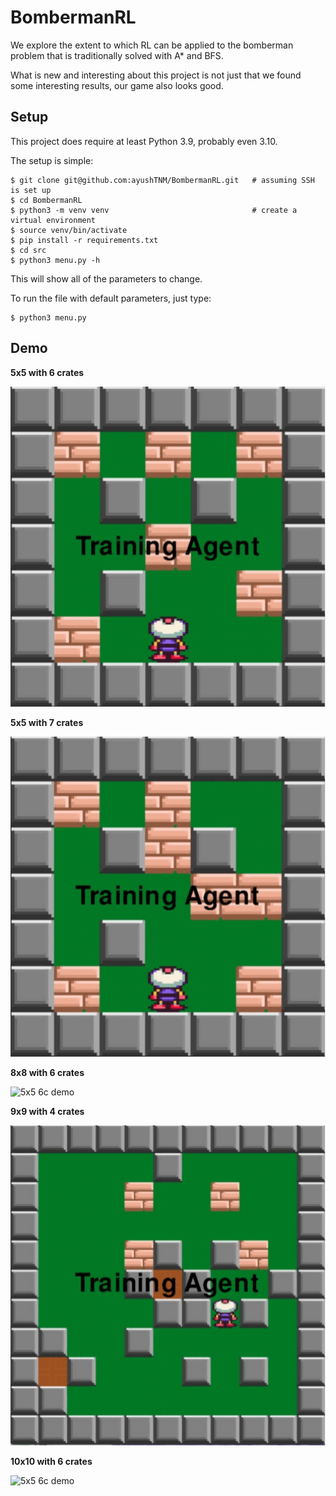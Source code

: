 BombermanRL
===========

We explore the extent to which RL can be applied to the bomberman problem that is traditionally solved with A* and BFS.

What is new and interesting about this project is not just that we found some interesting results, our game also looks good.

Setup
-----
This project does require at least Python 3.9, probably even 3.10.

The setup is simple:

    $ git clone git@github.com:ayushTNM/BombermanRL.git   # assuming SSH is set up
    $ cd BombermanRL
    $ python3 -m venv venv                                # create a virtual environment
    $ source venv/bin/activate
    $ pip install -r requirements.txt
    $ cd src
    $ python3 menu.py -h

This will show all of the parameters to change.

To run the file with default parameters, just type:

    $ python3 menu.py

Demo
----

**5x5 with 6 crates**

<fig>
<img src="https://github.com/ayushTNM/BombermanRL/blob/main/assets/readme/5x6c.gif" width="512" height="512" alt="5x5 6c demo"/>
</fig>

**5x5 with 7 crates**

<fig>
<img src="https://github.com/ayushTNM/BombermanRL/blob/main/assets/readme/5x7c.gif" width="512" height="512" alt="5x5 6c demo"/>
</fig>

**8x8 with 6 crates**

<fig>
<img src="https://github.com/ayushTNM/BombermanRL/blob/main/assets/readme/8x6c.gif" width="512" height="512" alt="5x5 6c demo"/>
</fig>


**9x9 with 4 crates**

<fig>
<img src="https://github.com/ayushTNM/BombermanRL/blob/main/assets/readme/9x4c.gif" width="512" height="512" alt="5x5 6c demo"/>
</fig>
  
**10x10 with 6 crates**

<fig>
<img src="https://github.com/ayushTNM/BombermanRL/blob/main/assets/readme/10x6c.gif" width="512" height="512" alt="5x5 6c demo"/>
</fig>